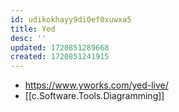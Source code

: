 ```yaml
---
id: udikokhayy9di0ef0xuwxa5
title: Yed
desc: ''
updated: 1720851289668
created: 1720851241915
---
```


- https://www.yworks.com/yed-live/
- [[c.Software.Tools.Diagramming]]